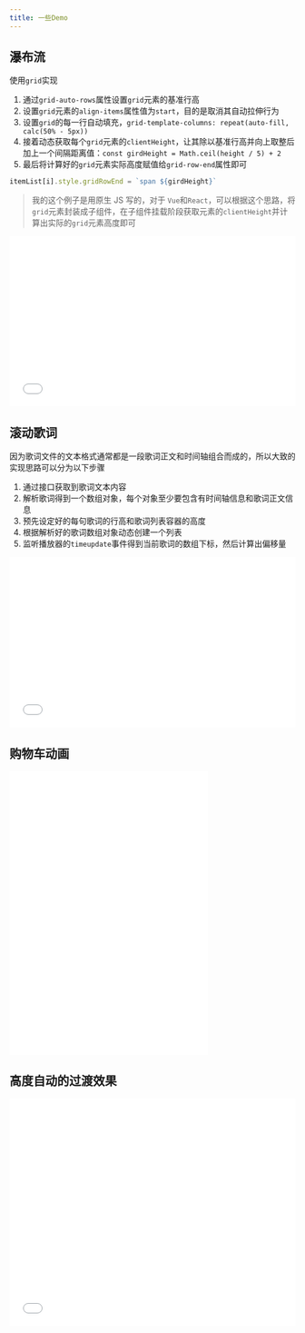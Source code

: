 ```yaml
---
title: 一些Demo
---
```


## 瀑布流

使用`grid`实现

1. 通过`grid-auto-rows`属性设置`grid`元素的基准行高
2. 设置`grid`元素的`align-items`属性值为`start`，目的是取消其自动拉伸行为
3. 设置`grid`的每一行自动填充，`grid-template-columns: repeat(auto-fill, calc(50% - 5px))`
4. 接着动态获取每个`grid`元素的`clientHeight`，让其除以基准行高并向上取整后加上一个间隔距离值：`const girdHeight = Math.ceil(height / 5) + 2`
5. 最后将计算好的`grid`元素实际高度赋值给`grid-row-end`属性即可

```js
itemList[i].style.gridRowEnd = `span ${girdHeight}`
```

> 我的这个例子是用原生 JS 写的，对于 `Vue`和`React`，可以根据这个思路，将`grid`元素封装成子组件，在子组件挂载阶段获取元素的`clientHeight`并计算出实际的`grid`元素高度即可

<iframe src="/blog/demo/waterfall/grid.html" title="Grid实现瀑布流" height="300" width="100%" scrolling="auto" frameborder="0"></iframe>

## 滚动歌词

因为歌词文件的文本格式通常都是一段歌词正文和时间轴组合而成的，所以大致的实现思路可以分为以下步骤

1. 通过接口获取到歌词文本内容
2. 解析歌词得到一个数组对象，每个对象至少要包含有时间轴信息和歌词正文信息
3. 预先设定好的每句歌词的行高和歌词列表容器的高度
4. 根据解析好的歌词数组对象动态创建一个列表
5. 监听播放器的`timeupdate`事件得到当前歌词的数组下标，然后计算出偏移量

<iframe src="/blog/demo/滚动歌词/index.html" title="滚动歌词" height="300" width="100%" scrolling="auto" frameborder="0"></iframe>

## 购物车动画

<iframe src="/blog/demo/购物车动画/index.html" title="购物车动画" height="500" width="350" scrolling="no" frameborder="0"></iframe>

## 高度自动的过渡效果

<iframe src="/blog/demo/高度自动的过渡/index.html" title="高度自动的过渡效果" height="400" width="100%" scrolling="auto" frameborder="0"></iframe>
